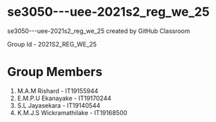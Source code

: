 # se3050---uee-2021s2_reg_we_25
se3050---uee-2021s2_reg_we_25 created by GitHub Classroom

Group Id - 2021S2_REG_WE_25

# Group Members
1. M.A.M Rishard - IT19155944
2. E.M.P.U Ekanayake - IT19170244
3. S.L Jayasekara - IT19140544
4. K.M.J.S Wickramathilake - IT19168500
